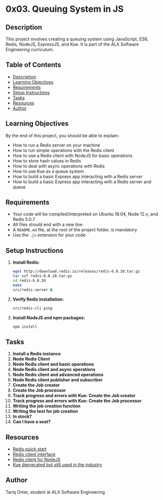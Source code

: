 # 0x03. Queuing System in JS

## Description

This project involves creating a queuing system using JavaScript, ES6, Redis, NodeJS, ExpressJS, and Kue. It is part of the ALX Software Engineering curriculum.

## Table of Contents

- [Description](#description)
- [Learning Objectives](#learning-objectives)
- [Requirements](#requirements)
- [Setup Instructions](#setup-instructions)
- [Tasks](#tasks)
- [Resources](#resources)
- [Author](#author)

## Learning Objectives

By the end of this project, you should be able to explain:

- How to run a Redis server on your machine
- How to run simple operations with the Redis client
- How to use a Redis client with NodeJS for basic operations
- How to store hash values in Redis
- How to deal with async operations with Redis
- How to use Kue as a queue system
- How to build a basic Express app interacting with a Redis server
- How to build a basic Express app interacting with a Redis server and queue

## Requirements

- Your code will be compiled/interpreted on Ubuntu 18.04, Node 12.x, and Redis 5.0.7
- All files should end with a new line
- A `README.md` file, at the root of the project folder, is mandatory
- Use the `.js` extension for your code

## Setup Instructions

1. **Install Redis:**

   ```sh
   wget http://download.redis.io/releases/redis-6.0.10.tar.gz
   tar xzf redis-6.0.10.tar.gz
   cd redis-6.0.10
   make
   src/redis-server &
   ```

2. **Verify Redis Installation:**

   ```sh
   src/redis-cli ping
   ```

3. **Install NodeJS and npm packages:**

   ```sh
   npm install
   ```

## Tasks

1. **Install a Redis instance**
2. **Node Redis Client**
3. **Node Redis client and basic operations**
4. **Node Redis client and async operations**
5. **Node Redis client and advanced operations**
6. **Node Redis client publisher and subscriber**
7. **Create the Job creator**
8. **Create the Job processor**
9. **Track progress and errors with Kue: Create the Job creator**
10. **Track progress and errors with Kue: Create the Job processor**
11. **Writing the job creation function**
12. **Writing the test for job creation**
13. **In stock?**
14. **Can I have a seat?**

## Resources

- [Redis quick start](https://redis.io/topics/quickstart)
- [Redis client interface](https://redis.io/topics/clients)
- [Redis client for NodeJS](https://github.com/NodeRedis/node-redis)
- [Kue deprecated but still used in the industry](https://github.com/Automattic/kue)

## Author

Tariq Omer, student at ALX Software Engineering
